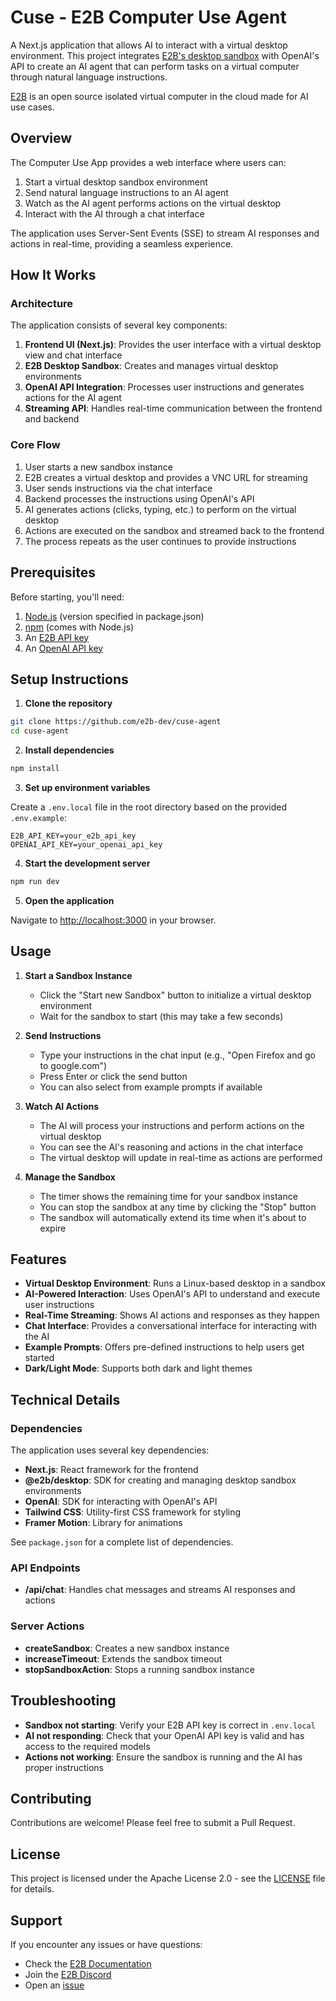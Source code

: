# Cuse - E2B Computer Use Agent 

A Next.js application that allows AI to interact with a virtual desktop environment. This project integrates [E2B's desktop sandbox](https://github.com/e2b-dev/desktop) with OpenAI's API to create an AI agent that can perform tasks on a virtual computer through natural language instructions.

[E2B](https://e2b.dev) is an open source isolated virtual computer in the cloud made for AI use cases.

## Overview

The Computer Use App provides a web interface where users can:

1. Start a virtual desktop sandbox environment
2. Send natural language instructions to an AI agent
3. Watch as the AI agent performs actions on the virtual desktop
4. Interact with the AI through a chat interface

The application uses Server-Sent Events (SSE) to stream AI responses and actions in real-time, providing a seamless experience.

## How It Works

### Architecture

The application consists of several key components:

1. **Frontend UI (Next.js)**: Provides the user interface with a virtual desktop view and chat interface
2. **E2B Desktop Sandbox**: Creates and manages virtual desktop environments
3. **OpenAI API Integration**: Processes user instructions and generates actions for the AI agent
4. **Streaming API**: Handles real-time communication between the frontend and backend

### Core Flow

1. User starts a new sandbox instance
2. E2B creates a virtual desktop and provides a VNC URL for streaming
3. User sends instructions via the chat interface
4. Backend processes the instructions using OpenAI's API
5. AI generates actions (clicks, typing, etc.) to perform on the virtual desktop
6. Actions are executed on the sandbox and streamed back to the frontend
7. The process repeats as the user continues to provide instructions

## Prerequisites

Before starting, you'll need:

1. [Node.js](https://nodejs.org/) (version specified in package.json)
2. [npm](https://www.npmjs.com/) (comes with Node.js)
3. An [E2B API key](https://e2b.dev/docs/getting-started/api-key)
4. An [OpenAI API key](https://platform.openai.com/api-keys)

## Setup Instructions

1. **Clone the repository**
```bash
git clone https://github.com/e2b-dev/cuse-agent
cd cuse-agent
```

2. **Install dependencies**
```bash
npm install
```

3. **Set up environment variables**

Create a `.env.local` file in the root directory based on the provided `.env.example`:

```env
E2B_API_KEY=your_e2b_api_key
OPENAI_API_KEY=your_openai_api_key
```

4. **Start the development server**
```bash
npm run dev
```

5. **Open the application**

Navigate to [http://localhost:3000](http://localhost:3000) in your browser.

## Usage

1. **Start a Sandbox Instance**
   - Click the "Start new Sandbox" button to initialize a virtual desktop environment
   - Wait for the sandbox to start (this may take a few seconds)

2. **Send Instructions**
   - Type your instructions in the chat input (e.g., "Open Firefox and go to google.com")
   - Press Enter or click the send button
   - You can also select from example prompts if available

3. **Watch AI Actions**
   - The AI will process your instructions and perform actions on the virtual desktop
   - You can see the AI's reasoning and actions in the chat interface
   - The virtual desktop will update in real-time as actions are performed

4. **Manage the Sandbox**
   - The timer shows the remaining time for your sandbox instance
   - You can stop the sandbox at any time by clicking the "Stop" button
   - The sandbox will automatically extend its time when it's about to expire

## Features

- **Virtual Desktop Environment**: Runs a Linux-based desktop in a sandbox
- **AI-Powered Interaction**: Uses OpenAI's API to understand and execute user instructions
- **Real-Time Streaming**: Shows AI actions and responses as they happen
- **Chat Interface**: Provides a conversational interface for interacting with the AI
- **Example Prompts**: Offers pre-defined instructions to help users get started
- **Dark/Light Mode**: Supports both dark and light themes

## Technical Details

### Dependencies

The application uses several key dependencies:

- **Next.js**: React framework for the frontend
- **@e2b/desktop**: SDK for creating and managing desktop sandbox environments
- **OpenAI**: SDK for interacting with OpenAI's API
- **Tailwind CSS**: Utility-first CSS framework for styling
- **Framer Motion**: Library for animations

See `package.json` for a complete list of dependencies.

### API Endpoints

- **/api/chat**: Handles chat messages and streams AI responses and actions

### Server Actions

- **createSandbox**: Creates a new sandbox instance
- **increaseTimeout**: Extends the sandbox timeout
- **stopSandboxAction**: Stops a running sandbox instance

## Troubleshooting

- **Sandbox not starting**: Verify your E2B API key is correct in `.env.local`
- **AI not responding**: Check that your OpenAI API key is valid and has access to the required models
- **Actions not working**: Ensure the sandbox is running and the AI has proper instructions

## Contributing

Contributions are welcome! Please feel free to submit a Pull Request.

## License

This project is licensed under the Apache License 2.0 - see the [LICENSE](LICENSE) file for details.

## Support

If you encounter any issues or have questions:
- Check the [E2B Documentation](https://e2b.dev/docs)
- Join the [E2B Discord](https://discord.gg/U7KEcGErtQ)
- Open an [issue](https://github.com/e2b-dev/computer-use-app/issues)
